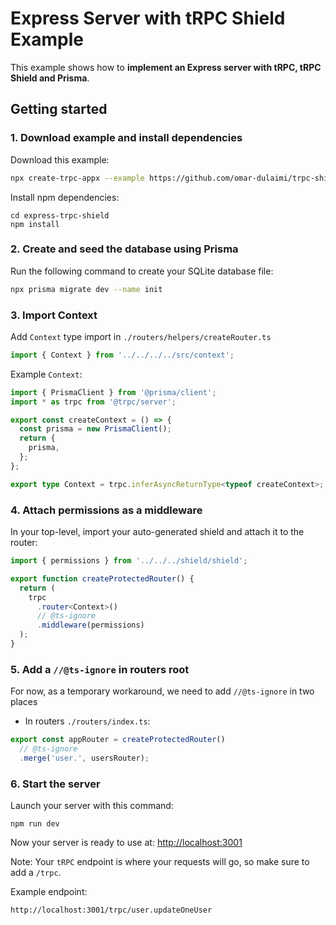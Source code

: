# Express Server with tRPC Shield Example

This example shows how to **implement an Express server with tRPC, tRPC Shield and Prisma**.

## Getting started

### 1. Download example and install dependencies

Download this example:

```bash
npx create-trpc-appx --example https://github.com/omar-dulaimi/trpc-shield/tree/master/example
```

Install npm dependencies:

```
cd express-trpc-shield
npm install
```

### 2. Create and seed the database using Prisma

Run the following command to create your SQLite database file:

```bash
npx prisma migrate dev --name init
```

### 3. Import Context

Add `Context` type import in `./routers/helpers/createRouter.ts`

```ts
import { Context } from '../../../../src/context';
```

Example `Context`:

```ts
import { PrismaClient } from '@prisma/client';
import * as trpc from '@trpc/server';

export const createContext = () => {
  const prisma = new PrismaClient();
  return {
    prisma,
  };
};

export type Context = trpc.inferAsyncReturnType<typeof createContext>;
```

### 4. Attach permissions as a middleware

In your top-level, import your auto-generated shield and attach it to the router:

```ts
import { permissions } from '../../../shield/shield';

export function createProtectedRouter() {
  return (
    trpc
      .router<Context>()
      // @ts-ignore
      .middleware(permissions)
  );
}
```

### 5. Add a `//@ts-ignore` in routers root

For now, as a temporary workaround, we need to add `//@ts-ignore` in two places

- In routers `./routers/index.ts`:

```ts
export const appRouter = createProtectedRouter()
  // @ts-ignore
  .merge('user.', usersRouter);
```

### 6. Start the server

Launch your server with this command:

```
npm run dev
```

Now your server is ready to use at: [http://localhost:3001](http://localhost:3001)

Note: Your `tRPC` endpoint is where your requests will go, so make sure to add a `/trpc`.

Example endpoint:

```
http://localhost:3001/trpc/user.updateOneUser
```
